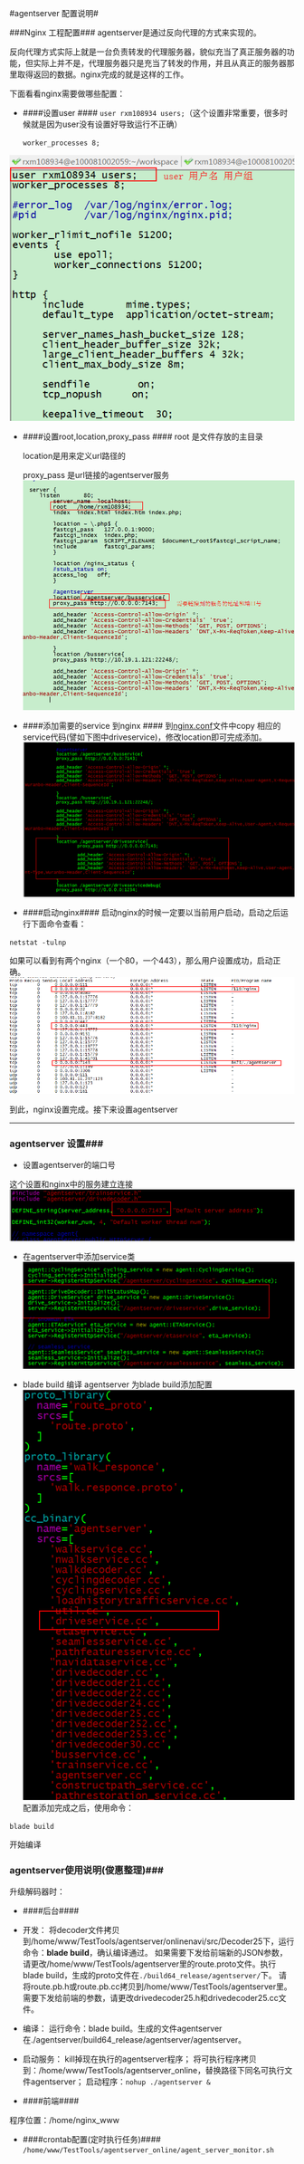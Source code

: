 #agentserver 配置说明#

###Nginx 工程配置###
agentserver是通过反向代理的方式来实现的。

反向代理方式实际上就是一台负责转发的代理服务器，貌似充当了真正服务器的功能，但实际上并不是，代理服务器只是充当了转发的作用，并且从真正的服务器那里取得返回的数据。nginx完成的就是这样的工作。

下面看看nginx需要做哪些配置：

* ####设置user	####
`user rxm108934 users;`（这个设置非常重要，很多时候就是因为user没有设置好导致运行不正确）

	`worker_processes 8;`

![nginx_conf_user.png](img/nginx_conf_user.png)

* ####设置root,location,proxy_pass ####
root 是文件存放的主目录

	location是用来定义url路径的

	proxy_pass 是url链接的agentserver服务
![nginx_conf_root.png](img/nginx_conf_root.png)

* ####添加需要的service 到nginx ####
到[nginx.conf](nginx.conf)文件中copy 相应的service代码(譬如下图中driveservice)，修改location即可完成添加。
![service_add.png](img/service_add.png)

* ####启动nginx####
启动nginx的时候一定要以当前用户启动，启动之后运行下面命令查看：

`netstat -tulnp`

如果可以看到有两个nginx（一个80，一个443），那么用户设置成功，启动正确。
![nginx_start.png](img/nginx_start.png)

到此，nginx设置完成。接下来设置agentserver

***

### agentserver 设置###

* 设置agentserver的端口号

这个设置和nginx中的服务建立连接
![agentserver_address.png](img/agentserver_address.png)

* 在agentserver中添加service类
![agentserver_add_service_class.png](img/agentserver_add_service_class.png)

* blade build 编译 agentserver
为blade build添加配置
![blade_build_conf.png](img/blade_build_conf.png)
配置添加完成之后，使用命令：

`blade build`

开始编译


### agentserver使用说明(俊惠整理)###
升级解码器时：

* ####后台####

* 开发：
将decoder文件拷贝到/home/www/TestTools/agentserver/onlinenavi/src/Decoder25下，运行命令：**blade build**，确认编译通过。
如果需要下发给前端新的JSON参数，请更改/home/www/TestTools/agentserver里的route.proto文件。执行blade build，生成的proto文件在`./build64_release/agentserver/`下。
请将route.pb.h或route.pb.cc拷贝到/home/www/TestTools/agentserver里。
需要下发给前端的参数，请更改drivedecoder25.h和drivedecoder25.cc文件。
* 编译：
运行命令：blade build。生成的文件agentserver在./agentserver/build64_release/agentserver/agentserver。
* 启动服务：
kill掉现在执行的agentserver程序；
将可执行程序拷贝到：/home/www/TestTools/agentserver_online，替换路径下同名可执行文件agentserver；
启动程序：`nohup ./agentserver &`
 
* ####前端####

程序位置：/home/nginx_www

* ####crontab配置(定时执行任务)####
`/home/www/TestTools/agentserver_online/agent_server_monitor.sh`


